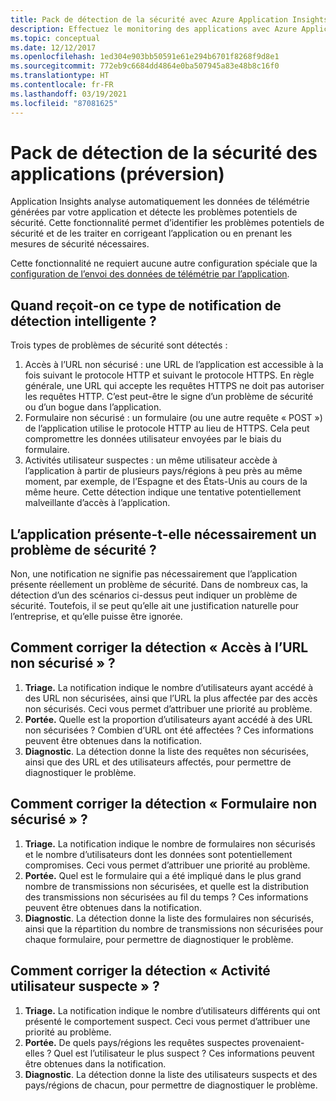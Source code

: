 ```yaml
---
title: Pack de détection de la sécurité avec Azure Application Insights
description: Effectuez le monitoring des applications avec Azure Application Insights et Détection intelligente pour détecter les éventuels problèmes de sécurité.
ms.topic: conceptual
ms.date: 12/12/2017
ms.openlocfilehash: 1ed304e903bb50591e61e294b6701f8268f9d8e1
ms.sourcegitcommit: 772eb9c6684dd4864e0ba507945a83e48b8c16f0
ms.translationtype: HT
ms.contentlocale: fr-FR
ms.lasthandoff: 03/19/2021
ms.locfileid: "87081625"
---
```

# <a name="application-security-detection-pack-preview"></a>Pack de détection de la sécurité des applications (préversion)

Application Insights analyse automatiquement les données de télémétrie générées par votre application et détecte les problèmes potentiels de sécurité. Cette fonctionnalité permet d’identifier les problèmes potentiels de sécurité et de les traiter en corrigeant l’application ou en prenant les mesures de sécurité nécessaires.

Cette fonctionnalité ne requiert aucune autre configuration spéciale que la [configuration de l’envoi des données de télémétrie par l’application](./usage-overview.md).

## <a name="when-would-i-get-this-type-of-smart-detection-notification"></a>Quand reçoit-on ce type de notification de détection intelligente ?
Trois types de problèmes de sécurité sont détectés :
1. Accès à l’URL non sécurisé : une URL de l’application est accessible à la fois suivant le protocole HTTP et suivant le protocole HTTPS. En règle générale, une URL qui accepte les requêtes HTTPS ne doit pas autoriser les requêtes HTTP. C’est peut-être le signe d’un problème de sécurité ou d’un bogue dans l’application.
2. Formulaire non sécurisé : un formulaire (ou une autre requête « POST ») de l’application utilise le protocole HTTP au lieu de HTTPS. Cela peut compromettre les données utilisateur envoyées par le biais du formulaire.
3. Activités utilisateur suspectes : un même utilisateur accède à l’application à partir de plusieurs pays/régions à peu près au même moment, par exemple, de l’Espagne et des États-Unis au cours de la même heure. Cette détection indique une tentative potentiellement malveillante d’accès à l’application.

## <a name="does-my-app-definitely-have-a-security-issue"></a>L’application présente-t-elle nécessairement un problème de sécurité ?
Non, une notification ne signifie pas nécessairement que l’application présente réellement un problème de sécurité. Dans de nombreux cas, la détection d’un des scénarios ci-dessus peut indiquer un problème de sécurité. Toutefois, il se peut qu’elle ait une justification naturelle pour l’entreprise, et qu’elle puisse être ignorée.

## <a name="how-do-i-fix-the-insecure-url-access-detection"></a>Comment corriger la détection « Accès à l’URL non sécurisé » ?
1. **Triage.** La notification indique le nombre d’utilisateurs ayant accédé à des URL non sécurisées, ainsi que l’URL la plus affectée par des accès non sécurisés. Ceci vous permet d’attribuer une priorité au problème.
2. **Portée.** Quelle est la proportion d’utilisateurs ayant accédé à des URL non sécurisées ? Combien d’URL ont été affectées ? Ces informations peuvent être obtenues dans la notification.
3. **Diagnostic**. La détection donne la liste des requêtes non sécurisées, ainsi que des URL et des utilisateurs affectés, pour permettre de diagnostiquer le problème.

## <a name="how-do-i-fix-the-insecure-form-detection"></a>Comment corriger la détection « Formulaire non sécurisé » ?
1. **Triage.** La notification indique le nombre de formulaires non sécurisés et le nombre d’utilisateurs dont les données sont potentiellement compromises. Ceci vous permet d’attribuer une priorité au problème.
2. **Portée.** Quel est le formulaire qui a été impliqué dans le plus grand nombre de transmissions non sécurisées, et quelle est la distribution des transmissions non sécurisées au fil du temps ? Ces informations peuvent être obtenues dans la notification.
3. **Diagnostic**. La détection donne la liste des formulaires non sécurisés, ainsi que la répartition du nombre de transmissions non sécurisées pour chaque formulaire, pour permettre de diagnostiquer le problème.

## <a name="how-do-i-fix-the-suspicious-user-activity-detection"></a>Comment corriger la détection « Activité utilisateur suspecte » ?
1. **Triage.** La notification indique le nombre d’utilisateurs différents qui ont présenté le comportement suspect. Ceci vous permet d’attribuer une priorité au problème.
2. **Portée.** De quels pays/régions les requêtes suspectes provenaient-elles ? Quel est l’utilisateur le plus suspect ? Ces informations peuvent être obtenues dans la notification.
3. **Diagnostic**. La détection donne la liste des utilisateurs suspects et des pays/régions de chacun, pour permettre de diagnostiquer le problème.
